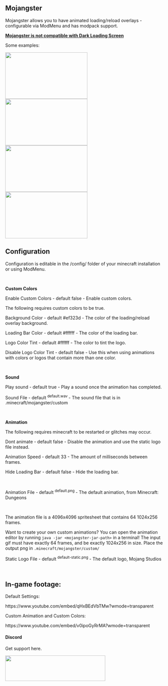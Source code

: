 <h2>Mojangster</h2>
<p>Mojangster allows you to have animated loading/reload overlays - configurable via ModMenu and has modpack support.</p>
<p><span style="text-decoration: underline;"><strong>Mojangster is not compatible with Dark Loading Screen</strong></span></p>
<p>Some examples:</p>
<p><img src="https://user-images.githubusercontent.com/44925698/131874375-ad3f9278-c8cf-4234-984d-dd1f2cbd6aeb.gif" alt="" width="261" height="148" /><img src="https://i2.wp.com/codemyui.com/wp-content/uploads/2019/10/Google-SVG-Logo-Using-GreenSock-Animation.gif?fit=880%2C440&amp;ssl=1" width="261" height="148" /><img src="https://media.discordapp.net/attachments/878320248124755999/882345480229621840/unknown.png" width="261" height="148" /><img src="https://i.imgur.com/cyqouSR.png" width="261" height="148" /></p>
<h2>Configuration</h2>
<p>Configuration is editable in the /config/ folder of your minecraft installation or using ModMenu.</p>
<p>&nbsp;</p>
<p><strong>Custom Colors</strong></p>
<p>Enable Custom Colors - default false - Enable custom colors.</p>
<p>The following requires custom colors to be true.</p>
<p>Background Color - default&nbsp;#ef323d - The color of the loading/reload overlay background.</p>
<p>Loading Bar Color - default&nbsp;#ffffff - The color of the loading bar.</p>
<p>Logo Color Tint - default&nbsp;#ffffff - The color to tint the logo.</p>
<p>Disable Logo Color Tint - default false&nbsp;- Use this when using animations with colors or logos that contain more than one color.</p>
<p>&nbsp;</p>
<p><strong>Sound</strong></p>
<p>Play sound - default&nbsp;true&nbsp;- Play a sound once the animation has completed.</p>
<p>Sound File - default <sup>default.wav </sup>- The sound file that is in .minecraft/mojangster/custom</p>
<p>&nbsp;</p>
<p><strong>Animation</strong></p>
<p>The following requires minecraft to be restarted or glitches may occur.</p>
<p>Dont animate - default&nbsp;false&nbsp;- Disable the animation and use the static logo file instead.</p>
<p>Animation Speed - default 33 - The amount of milliseconds between frames.</p>
<p>Hide Loading Bar - default&nbsp;false&nbsp;- Hide the loading bar.</p>
<p>&nbsp;</p>
<p>Animation File - default&nbsp;<sup>default.png </sup>- The default animation, from Minecraft: Dungeons</p>
<p>&nbsp;</p>
<p>The animation file is a 4096x4096 spritesheet that contains 64 1024x256 frames.</p>
<p>Want to create your own custom animations? You can open the animation editor by running <code>java -jar &lt;mojangster-jar-path&gt;</code> in a terminal! The input gif must have exactly 64 frames, and be exactly 1024x256 in size. Place the output png in <code>.minecraft/mojangster/custom/</code></p>
<p>Static Logo File - default&nbsp;<sup>default-static.png </sup>- The default logo, Mojang Studios</p>
<p>&nbsp;</p>
<h2>In-game footage:</h2>
<p>Default Settings:</p>
https://www.youtube.com/embed/qHxBEdVbTMw?wmode=transparent
<p>Custom Animation and Custom Colors:</p>
https://www.youtube.com/embed/v0ipoGyRrMA?wmode=transparent
<h4><strong>Discord</strong></h4>
<p>Get support here.</p>
<p><a href="https://discord.gg/rXJvtECsm8"><img src="https://i.imgur.com/3lkhvek.png" width="318" height="81" /> </a></p>
